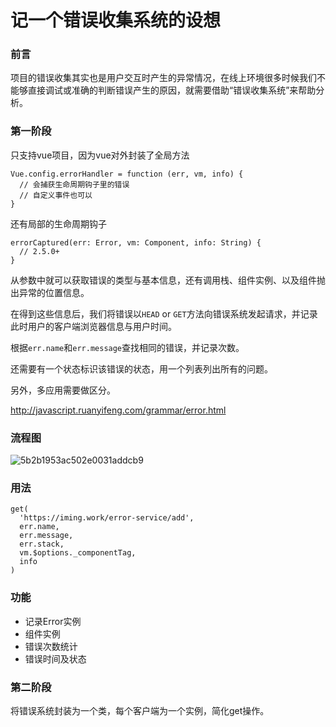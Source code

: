 # 记一个错误收集系统的设想

### 前言
项目的错误收集其实也是用户交互时产生的异常情况，在线上环境很多时候我们不能够直接调试或准确的判断错误产生的原因，就需要借助“错误收集系统”来帮助分析。

### 第一阶段
只支持vue项目，因为vue对外封装了全局方法
```
Vue.config.errorHandler = function (err, vm, info) {
  // 会捕获生命周期钩子里的错误
  // 自定义事件也可以
}
```
还有局部的生命周期钩子
```
errorCaptured(err: Error, vm: Component, info: String) {
  // 2.5.0+
}
```
从参数中就可以获取错误的类型与基本信息，还有调用栈、组件实例、以及组件抛出异常的位置信息。

在得到这些信息后，我们将错误以`HEAD` or  `GET`方法向错误系统发起请求，并记录此时用户的客户端浏览器信息与用户时间。

根据`err.name`和`err.message`查找相同的错误，并记录次数。

还需要有一个状态标识该错误的状态，用一个列表列出所有的问题。

另外，多应用需要做区分。

http://javascript.ruanyifeng.com/grammar/error.html

### 流程图
![5b2b1953ac502e0031addcb9](http://lc-iYzWnL2H.cn-n1.lcfile.com/1eeb2b05370437385f5f)

### 用法
```
get(
  'https://iming.work/error-service/add', 
  err.name,
  err.message,
  err.stack,
  vm.$options._componentTag,
  info
)
```
### 功能
- 记录Error实例
- 组件实例
- 错误次数统计
- 错误时间及状态

### 第二阶段
将错误系统封装为一个类，每个客户端为一个实例，简化get操作。